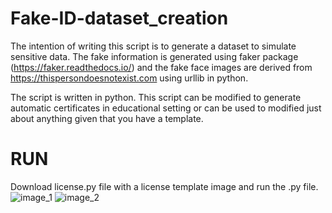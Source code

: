 # Fake-ID-dataset_creation

The intention of writing this script is to generate a dataset to simulate sensitive data. The fake information is generated using faker package (https://faker.readthedocs.io/) and the fake face images are derived from https://thispersondoesnotexist.com using urllib in python.

The script is written in python. This script can be modified to generate automatic certificates in educational setting or can be used to modified just about anything given that you have a template. 



# RUN
Download license.py file with a license template image and run the .py file.
![image_1](https://user-images.githubusercontent.com/24703858/182014639-3abfdc61-9cc0-40d3-acea-b89910b20c84.jpg)
![image_2](https://user-images.githubusercontent.com/24703858/182014640-d87a3294-4b2c-4e1c-94a2-ecf650fd26ce.jpg)
